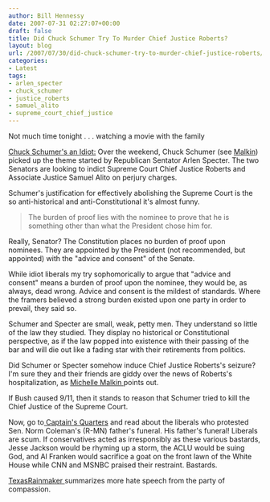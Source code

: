```yaml
---
author: Bill Hennessy
date: 2007-07-31 02:27:07+00:00
draft: false
title: Did Chuck Schumer Try To Murder Chief Justice Roberts?
layout: blog
url: /2007/07/30/did-chuck-schumer-try-to-murder-chief-justice-roberts/
categories:
- Latest
tags:
- arlen_specter
- chuck_schumer
- justice_roberts
- samuel_alito
- supreme_court_chief_justice
---
```


Not much time tonight . . . watching a movie with the family

[Chuck Schumer's an Idiot:](https://www.acsblog.org/news-and-announcements-text-of-senator-schumers-speech.html)  Over the weekend, Chuck Schumer (see [Malkin](https://michellemalkin.com/2007/07/27/chuckie-schumer-admits-hes-an-idiot/)) picked up the theme started by Republican Sentator Arlen Specter.  The two Senators are looking to indict Supreme Court Chief Justice Roberts and Associate Justice Samuel Alito on perjury charges.

Schumer's justification for effectively abolishing the Supreme Court is the so anti-historical and anti-Constitutional it's almost funny.


> The burden of proof lies with the nominee to prove that he is something other than what the President chose him for.


Really, Senator?  The Constitution places no burden of proof upon nominees.  They are appointed by the President (not recommended, but appointed) with the "advice and consent" of the Senate.

While idiot liberals my try sophomorically  to argue that "advice and consent" means a burden of proof upon the nominee, they would be, as always, dead wrong.   Advice and consent is the mildest of standards.   Where the framers believed a strong burden existed upon one party in order to prevail, they said so.

Schumer and Specter are small, weak, petty men.  They understand so little of the law they studied.  They display no historical or Constitutional perspective, as if the law popped into existence with their passing of the bar and will die out like a fading star with their retirements from politics.

Did Schumer or Specter somehow induce Chief Justice Roberts's seizure?  I'm sure they and their friends are giddy over the news of Roberts's hospitalization, as [Michelle Malkin ](https://michellemalkin.com/2007/07/30/justice-john-roberts-hospitalized/)points out.

If Bush caused 9/11, then it stands to reason that Schumer tried to kill the Chief Justice of the Supreme Court.

Now, go to[ Captain's Quarters](https://www.captainsquartersblog.com/mt/archives/010676.php) and read about the liberals who protested Sen. Norm Coleman's (R-MN) father's funeral.  His father's funeral!   Liberals are scum.   If conservatives acted as irresponsibly as these various bastards, Jesse Jackson would be rhyming up a storm, the ACLU would be suing God, and Al Franken would sacrifice a goat on the front lawn of the White House while CNN and MSNBC praised their restraint.  Bastards.

[TexasRainmaker ](https://www.texasrainmaker.com/2007/07/30/if-only-theyd-show-this-much-hatred-towards-islamic-terrorists/#comments)summarizes more hate speech from the party of compassion.
